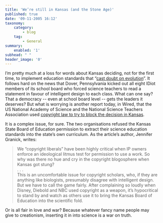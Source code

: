 ```yaml
---
title: 'We’re still in Kansas (and the Stone Age)'
published: true
date: '09-11-2005 16:12'
taxonomy:
    category:
        - blog
    tag:
        - General
summary:
    enabled: '1'
subhead: " "
header_image: '0'
---
```


I’m pretty much at a loss for words about Kansas deciding, not for the first time, to implement education standards that “[cast doubt on evolution](http://news.bbc.co.uk/1/hi/world/americas/4419796.stm)”. It follows hard on the news that Dover, Pennsylvania kicked out all eight IDiot members of its school board who forced science teachers to read a statement in favour of intelligent design to each class. What can one say? That a democracy -- even at school board level -- gets the leaders it deserves? But what is worrying is another report today, in Wired, that the US National Academy of Science and the National Science Teachers Association used [copyright law to try to block the decision in Kansas](https://web.archive.org/web/20051124023248/http://www.wired.com/news/politics/0,1283,69512,00.html).

It is a complex issue, for sure. The two organisations refused the Kansas State Board of Education permission to extract their science education standards into the state’s own curriculum. As the article’s author, Jennifer Granick, writes:

> We “copyright liberals” have been highly critical when IP owners enforce an ideological litmus test for permission to use a work. So why was there no hue and cry in the copyright blogosphere when Kansas got stung?  
> . . .  
> This is an uncomfortable issue for copyright scholars, who, if they are anything like biologists, presumably disagree with intelligent design. But we have to call the game fairly. After complaining so loudly when Disney, Diebold and NBC used copyright as a weapon, it’s hypocritical to stand by and watch as others use it to bring the Kansas Board of Education into the scientific fold.

Or is all fair in love and war? Because whatever fancy name people may give to creationism, inserting it in into science is a war on truth.
